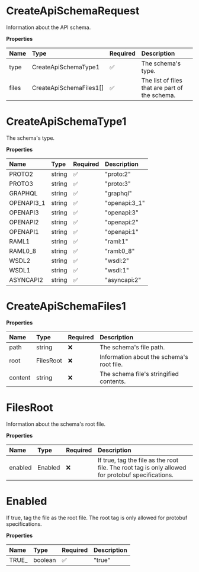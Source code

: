 # CreateApiSchemaRequest

Information about the API schema.

**Properties**

| Name  | Type                    | Required | Description                                    |
| :---- | :---------------------- | :------- | :--------------------------------------------- |
| type  | CreateApiSchemaType1    | ✅       | The schema's type.                             |
| files | CreateApiSchemaFiles1[] | ✅       | The list of files that are part of the schema. |

# CreateApiSchemaType1

The schema's type.

**Properties**

| Name       | Type   | Required | Description   |
| :--------- | :----- | :------- | :------------ |
| PROTO2     | string | ✅       | "proto:2"     |
| PROTO3     | string | ✅       | "proto:3"     |
| GRAPHQL    | string | ✅       | "graphql"     |
| OPENAPI3_1 | string | ✅       | "openapi:3_1" |
| OPENAPI3   | string | ✅       | "openapi:3"   |
| OPENAPI2   | string | ✅       | "openapi:2"   |
| OPENAPI1   | string | ✅       | "openapi:1"   |
| RAML1      | string | ✅       | "raml:1"      |
| RAML0_8    | string | ✅       | "raml:0_8"    |
| WSDL2      | string | ✅       | "wsdl:2"      |
| WSDL1      | string | ✅       | "wsdl:1"      |
| ASYNCAPI2  | string | ✅       | "asyncapi:2"  |

# CreateApiSchemaFiles1

**Properties**

| Name    | Type      | Required | Description                               |
| :------ | :-------- | :------- | :---------------------------------------- |
| path    | string    | ❌       | The schema's file path.                   |
| root    | FilesRoot | ❌       | Information about the schema's root file. |
| content | string    | ❌       | The schema file's stringified contents.   |

# FilesRoot

Information about the schema's root file.

**Properties**

| Name    | Type    | Required | Description                                                                                       |
| :------ | :------ | :------- | :------------------------------------------------------------------------------------------------ |
| enabled | Enabled | ❌       | If true, tag the file as the root file. The root tag is only allowed for protobuf specifications. |

# Enabled

If true, tag the file as the root file. The root tag is only allowed for protobuf specifications.

**Properties**

| Name   | Type    | Required | Description |
| :----- | :------ | :------- | :---------- |
| TRUE\_ | boolean | ✅       | "true"      |

<!-- This file was generated by liblab | https://liblab.com/ -->
